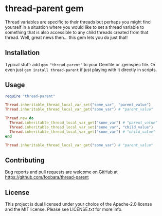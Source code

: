 # thread-parent gem

Thread variables are specific to their threads but perhaps you might find yourself
in a situation where you would like to set a thread variable to something that is also
accessible to any child threads created from that thread. Well, great news then...
this gem lets you do just that!

## Installation

Typical stuff: add `gem "thread-parent"` to your Gemfile or .gemspec file. Or even just
`gem install thread-parent` if just playing with it directly in scripts.

## Usage

```ruby
require "thread-parent"

Thread.inheritable_thread_local_var_set("some_var", "parent_value")
Thread.inheritable_thread_local_var_get("some_var") # "parent_value"

Thread.new do
  Thread.inheritable_thread_local_var_get("some_var") # "parent_value"
  Thread.inheritable_thread_local_var_set("some_var", "child_value")
  Thread.inheritable_thread_local_var_get("some_var") # "child_value"
end

Thread.inheritable_thread_local_var_get("some_var") # "parent_value"
```

## Contributing

Bug reports and pull requests are welcome on GitHub
at https://github.com/foobara/thread-parent

## License

This project is dual licensed under your choice of the Apache-2.0 license and the MIT license.
Please see LICENSE.txt for more info.
